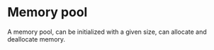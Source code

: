 # Memory pool

A memory pool, can be initialized with a given size, can allocate and deallocate
memory.
